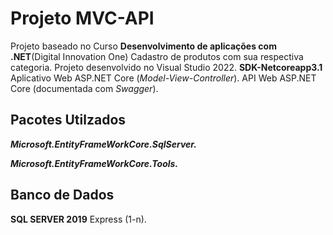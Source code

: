 # Projeto MVC-API


Projeto baseado no Curso **Desenvolvimento de aplicações com .NET**(Digital Innovation One)
Cadastro de produtos com sua respectiva categoria.
Projeto desenvolvido no Visual Studio 2022.
**SDK-Netcoreapp3.1**
Aplicativo Web ASP.NET Core (*Model-View-Controller*).
API Web ASP.NET Core (documentada com *Swagger*).

## Pacotes Utilzados

***Microsoft.EntityFrameWorkCore.SqlServer.*** 

***Microsoft.EntityFrameWorkCore.Tools.***

## Banco de Dados

 **SQL SERVER 2019** Express (1-n).
